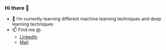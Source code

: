 ### Hi there 👋

<!--
**js3lliott/js3lliott** is a ✨ _special_ ✨ repository because its `README.md` (this file) appears on your GitHub profile.

Here are some ideas to get you started:

- 🔭 I’m currently working on ...
- 😄 Pronouns: ...
- ⚡ Fun fact: ...
-->

- 🌱 I’m currently learning different machine learning techniques and deep learning techniques
- 📫 Find me @: 
  - [LinkedIn](https://www.linkedin.com/in/jordan-samek/)
  - [Mail](mailto:jordan.samek@gmail.com)
